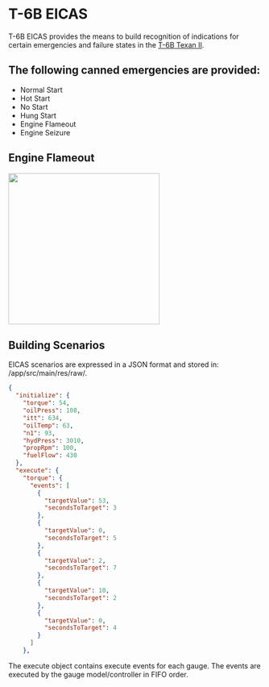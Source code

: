 # T-6B EICAS

T-6B EICAS provides the means to build recognition of indications for certain emergencies and failure states in the [T-6B Texan II](https://en.wikipedia.org/wiki/Beechcraft_T-6_Texan_II).

## The following canned emergencies are provided:
* Normal Start
* Hot Start
* No Start
* Hung Start
* Engine Flameout
* Engine Seizure

## Engine Flameout
<img src="/demo.gif" width="300px">

## Building Scenarios
EICAS scenarios are expressed in a JSON format and stored in: /app/src/main/res/raw/.

```json
{
  "initialize": {
    "torque": 54,
    "oilPress": 108,
    "itt": 634,
    "oilTemp": 63,
    "n1": 93,
    "hydPress": 3010,
    "propRpm": 100,
    "fuelFlow": 430
  },
  "execute": {
    "torque": {
      "events": [
        {
          "targetValue": 53,
          "secondsToTarget": 3
        },
        {
          "targetValue": 0,
          "secondsToTarget": 5
        },
        {
          "targetValue": 2,
          "secondsToTarget": 7
        },
        {
          "targetValue": 10,
          "secondsToTarget": 2
        },
        {
          "targetValue": 0,
          "secondsToTarget": 4
        }
      ]
    },
```

The execute object contains execute events for each gauge. The events are executed by the gauge model/controller in FIFO order.
